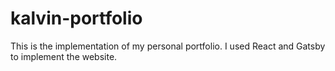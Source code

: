 # kalvin-portfolio
This is the implementation of my personal portfolio. I used React and Gatsby to implement the website.
